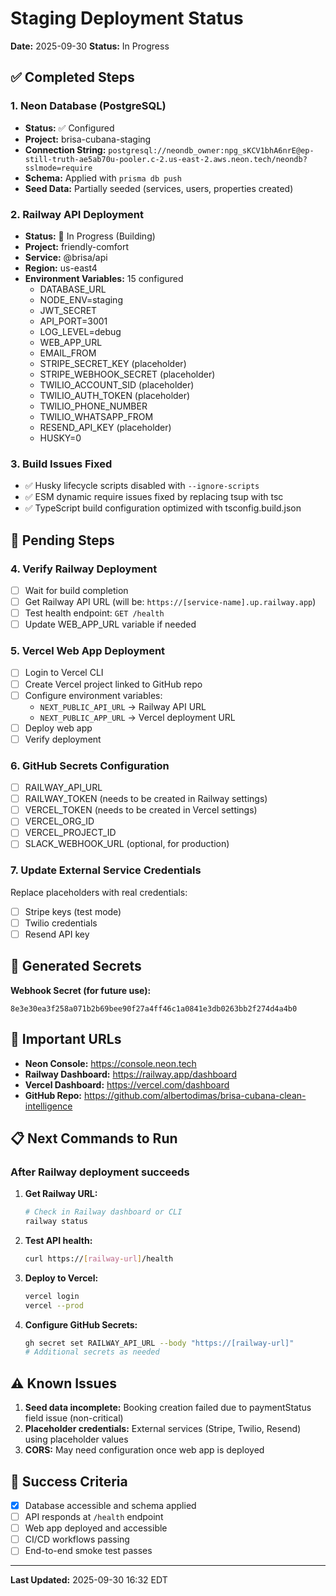 # Staging Deployment Status

**Date:** 2025-09-30
**Status:** In Progress

## ✅ Completed Steps

### 1. Neon Database (PostgreSQL)

- **Status:** ✅ Configured
- **Project:** brisa-cubana-staging
- **Connection String:** `postgresql://neondb_owner:npg_sKCV1bhA6nrE@ep-still-truth-ae5ab70u-pooler.c-2.us-east-2.aws.neon.tech/neondb?sslmode=require`
- **Schema:** Applied with `prisma db push`
- **Seed Data:** Partially seeded (services, users, properties created)

### 2. Railway API Deployment

- **Status:** 🔄 In Progress (Building)
- **Project:** friendly-comfort
- **Service:** @brisa/api
- **Region:** us-east4
- **Environment Variables:** 15 configured
  - DATABASE_URL
  - NODE_ENV=staging
  - JWT_SECRET
  - API_PORT=3001
  - LOG_LEVEL=debug
  - WEB_APP_URL
  - EMAIL_FROM
  - STRIPE_SECRET_KEY (placeholder)
  - STRIPE_WEBHOOK_SECRET (placeholder)
  - TWILIO_ACCOUNT_SID (placeholder)
  - TWILIO_AUTH_TOKEN (placeholder)
  - TWILIO_PHONE_NUMBER
  - TWILIO_WHATSAPP_FROM
  - RESEND_API_KEY (placeholder)
  - HUSKY=0

### 3. Build Issues Fixed

- ✅ Husky lifecycle scripts disabled with `--ignore-scripts`
- ✅ ESM dynamic require issues fixed by replacing tsup with tsc
- ✅ TypeScript build configuration optimized with tsconfig.build.json

## 🔄 Pending Steps

### 4. Verify Railway Deployment

- [ ] Wait for build completion
- [ ] Get Railway API URL (will be: `https://[service-name].up.railway.app`)
- [ ] Test health endpoint: `GET /health`
- [ ] Update WEB_APP_URL variable if needed

### 5. Vercel Web App Deployment

- [ ] Login to Vercel CLI
- [ ] Create Vercel project linked to GitHub repo
- [ ] Configure environment variables:
  - `NEXT_PUBLIC_API_URL` → Railway API URL
  - `NEXT_PUBLIC_APP_URL` → Vercel deployment URL
- [ ] Deploy web app
- [ ] Verify deployment

### 6. GitHub Secrets Configuration

- [ ] RAILWAY_API_URL
- [ ] RAILWAY_TOKEN (needs to be created in Railway settings)
- [ ] VERCEL_TOKEN (needs to be created in Vercel settings)
- [ ] VERCEL_ORG_ID
- [ ] VERCEL_PROJECT_ID
- [ ] SLACK_WEBHOOK_URL (optional, for production)

### 7. Update External Service Credentials

Replace placeholders with real credentials:

- [ ] Stripe keys (test mode)
- [ ] Twilio credentials
- [ ] Resend API key

## 📝 Generated Secrets

**Webhook Secret (for future use):**

```
8e3e30ea3f258a071b2b69bee90f27a4ff46c1a0841e3db0263bb2f274d4a4b0
```

## 🔗 Important URLs

- **Neon Console:** https://console.neon.tech
- **Railway Dashboard:** https://railway.app/dashboard
- **Vercel Dashboard:** https://vercel.com/dashboard
- **GitHub Repo:** https://github.com/albertodimas/brisa-cubana-clean-intelligence

## 📋 Next Commands to Run

### After Railway deployment succeeds

1. **Get Railway URL:**

   ```bash
   # Check in Railway dashboard or CLI
   railway status
   ```

2. **Test API health:**

   ```bash
   curl https://[railway-url]/health
   ```

3. **Deploy to Vercel:**

   ```bash
   vercel login
   vercel --prod
   ```

4. **Configure GitHub Secrets:**
   ```bash
   gh secret set RAILWAY_API_URL --body "https://[railway-url]"
   # Additional secrets as needed
   ```

## ⚠️ Known Issues

1. **Seed data incomplete:** Booking creation failed due to paymentStatus field issue (non-critical)
2. **Placeholder credentials:** External services (Stripe, Twilio, Resend) using placeholder values
3. **CORS:** May need configuration once web app is deployed

## 🎯 Success Criteria

- [x] Database accessible and schema applied
- [ ] API responds at `/health` endpoint
- [ ] Web app deployed and accessible
- [ ] CI/CD workflows passing
- [ ] End-to-end smoke test passes

---

**Last Updated:** 2025-09-30 16:32 EDT
